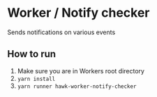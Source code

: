 # Worker / Notify checker

Sends notifications on various events

## How to run

1. Make sure you are in Workers root directory
3. `yarn install`
4. `yarn runner hawk-worker-notify-checker`
